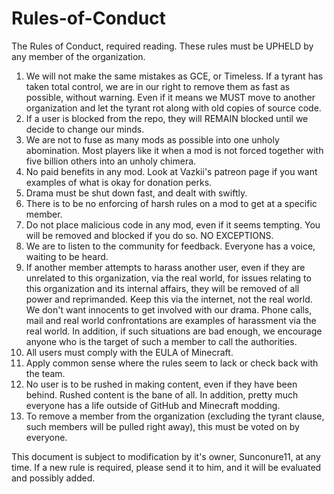 # Rules-of-Conduct
The Rules of Conduct, required reading. These rules must be UPHELD by any member of the organization.

1. We will not make the same mistakes as GCE, or Timeless. If a tyrant has taken total control, we are in our right to remove them as fast as possible, without warning. Even if it means we MUST move to another organization and let the tyrant rot along with old copies of source code.
2. If a user is blocked from the repo, they will REMAIN blocked until we decide to change our minds.
3. We are not to fuse as many mods as possible into one unholy abomination. Most players like it when a mod is not forced together with five billion others into an unholy chimera.
4. No paid benefits in any mod. Look at Vazkii's patreon page if you want examples of what is okay for donation perks.
5. Drama must be shut down fast, and dealt with swiftly.
6. There is to be no enforcing of harsh rules on a mod to get at a specific member.
7. Do not place malicious code in any mod, even if it seems tempting. You will be removed and blocked if you do so. NO EXCEPTIONS.
8. We are to listen to the community for feedback. Everyone has a voice, waiting to be heard.
9. If another member attempts to harass another user, even if they are unrelated to this organization, via the real world, for issues relating to this organization and its internal affairs, they will be removed of all power and reprimanded. Keep this via the internet, not the real world. We don't want innocents to get involved with our drama. Phone calls, mail and real world confrontations are examples of harassment via the real world. In addition, if such situations are bad enough, we encourage anyone who is the target of such a member to call the authorities.
10. All users must comply with the EULA of Minecraft.
11. Apply common sense where the rules seem to lack or check back with the team.
12. No user is to be rushed in making content, even if they have been behind. Rushed content is the bane of all. In addition, pretty much everyone has a life outside of GitHub and Minecraft modding.
13. To remove a member from the organization (excluding the tyrant clause, such members will be pulled right away), this must be voted on by everyone.

This document is subject to modification by it's owner, Sunconure11, at any time. If a new rule is required, please send it to him, and it will be evaluated and possibly added.
